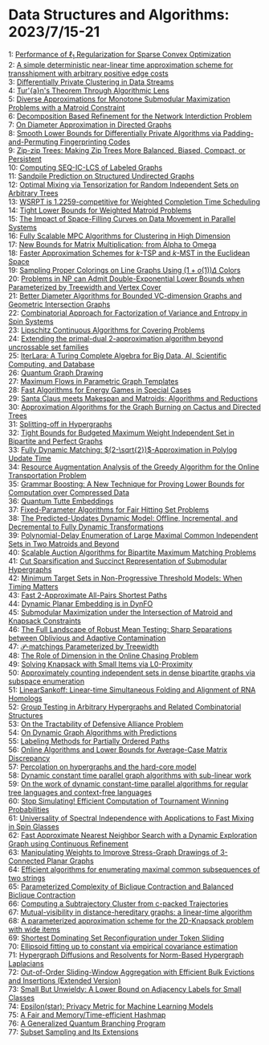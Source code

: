 # Data Structures and Algorithms: 2023/7/15-21  
1: [Performance of $\ell_1$ Regularization for Sparse Convex Optimization](https://doi.org/10.48550/arXiv.2307.07405)  
2: [A simple deterministic near-linear time approximation scheme for  transshipment with arbitrary positive edge costs](https://doi.org/10.48550/arXiv.2307.07440)  
3: [Differentially Private Clustering in Data Streams](https://doi.org/10.48550/arXiv.2307.07449)  
4: [Tur\'{a}n's Theorem Through Algorithmic Lens](https://doi.org/10.48550/arXiv.2307.07456)  
5: [Diverse Approximations for Monotone Submodular Maximization Problems  with a Matroid Constraint](https://doi.org/10.48550/arXiv.2307.07567)  
6: [Decomposition Based Refinement for the Network Interdiction Problem](https://doi.org/10.48550/arXiv.2307.07577)  
7: [On Diameter Approximation in Directed Graphs](https://doi.org/10.48550/arXiv.2307.07583)  
8: [Smooth Lower Bounds for Differentially Private Algorithms via  Padding-and-Permuting Fingerprinting Codes](https://doi.org/10.48550/arXiv.2307.07604)  
9: [Zip-zip Trees: Making Zip Trees More Balanced, Biased, Compact, or  Persistent](https://doi.org/10.48550/arXiv.2307.07660)  
10: [Computing SEQ-IC-LCS of Labeled Graphs](https://doi.org/10.48550/arXiv.2307.07676)  
11: [Sandpile Prediction on Structured Undirected Graphs](https://doi.org/10.48550/arXiv.2307.07711)  
12: [Optimal Mixing via Tensorization for Random Independent Sets on  Arbitrary Trees](https://doi.org/10.48550/arXiv.2307.07727)  
13: [WSRPT is 1.2259-competitive for Weighted Completion Time Scheduling](https://doi.org/10.48550/arXiv.2307.07739)  
14: [Tight Lower Bounds for Weighted Matroid Problems](https://doi.org/10.48550/arXiv.2307.07773)  
15: [The Impact of Space-Filling Curves on Data Movement in Parallel Systems](https://doi.org/10.48550/arXiv.2307.07828)  
16: [Fully Scalable MPC Algorithms for Clustering in High Dimension](https://doi.org/10.48550/arXiv.2307.07848)  
17: [New Bounds for Matrix Multiplication: from Alpha to Omega](https://doi.org/10.48550/arXiv.2307.07970)  
18: [Faster Approximation Schemes for $k$-TSP and $k$-MST in the Euclidean  Space](https://doi.org/10.48550/arXiv.2307.08069)  
19: [Sampling Proper Colorings on Line Graphs Using $(1+o(1))\Delta$ Colors](https://doi.org/10.48550/arXiv.2307.08080)  
20: [Problems in NP can Admit Double-Exponential Lower Bounds when  Parameterized by Treewidth and Vertex Cover](https://doi.org/10.48550/arXiv.2307.08149)  
21: [Better Diameter Algorithms for Bounded VC-dimension Graphs and Geometric  Intersection Graphs](https://doi.org/10.48550/arXiv.2307.08162)  
22: [Combinatorial Approach for Factorization of Variance and Entropy in Spin  Systems](https://doi.org/10.48550/arXiv.2307.08212)  
23: [Lipschitz Continuous Algorithms for Covering Problems](https://doi.org/10.48550/arXiv.2307.08213)  
24: [Extending the primal-dual 2-approximation algorithm beyond uncrossable  set families](https://doi.org/10.48550/arXiv.2307.08270)  
25: [IterLara: A Turing Complete Algebra for Big Data, AI, Scientific  Computing, and Database](https://doi.org/10.48550/arXiv.2307.08315)  
26: [Quantum Graph Drawing](https://doi.org/10.48550/arXiv.2307.08371)  
27: [Maximum Flows in Parametric Graph Templates](https://doi.org/10.48550/arXiv.2307.08420)  
28: [Fast Algorithms for Energy Games in Special Cases](https://doi.org/10.48550/arXiv.2307.08442)  
29: [Santa Claus meets Makespan and Matroids: Algorithms and Reductions](https://doi.org/10.48550/arXiv.2307.08453)  
30: [Approximation Algorithms for the Graph Burning on Cactus and Directed  Trees](https://doi.org/10.48550/arXiv.2307.08505)  
31: [Splitting-off in Hypergraphs](https://doi.org/10.48550/arXiv.2307.08555)  
32: [Tight Bounds for Budgeted Maximum Weight Independent Set in Bipartite  and Perfect Graphs](https://doi.org/10.48550/arXiv.2307.08592)  
33: [Fully Dynamic Matching: $(2-\sqrt{2})$-Approximation in Polylog Update  Time](https://doi.org/10.48550/arXiv.2307.08772)  
34: [Resource Augmentation Analysis of the Greedy Algorithm for the Online  Transportation Problem](https://doi.org/10.48550/arXiv.2307.08832)  
35: [Grammar Boosting: A New Technique for Proving Lower Bounds for  Computation over Compressed Data](https://doi.org/10.48550/arXiv.2307.08833)  
36: [Quantum Tutte Embeddings](https://doi.org/10.48550/arXiv.2307.08851)  
37: [Fixed-Parameter Algorithms for Fair Hitting Set Problems](https://doi.org/10.48550/arXiv.2307.08854)  
38: [The Predicted-Updates Dynamic Model: Offline, Incremental, and  Decremental to Fully Dynamic Transformations](https://doi.org/10.48550/arXiv.2307.08890)  
39: [Polynomial-Delay Enumeration of Large Maximal Common Independent Sets in  Two Matroids and Beyond](https://doi.org/10.48550/arXiv.2307.08948)  
40: [Scalable Auction Algorithms for Bipartite Maximum Matching Problems](https://doi.org/10.48550/arXiv.2307.08979)  
41: [Cut Sparsification and Succinct Representation of Submodular Hypergraphs](https://doi.org/10.48550/arXiv.2307.09110)  
42: [Minimum Target Sets in Non-Progressive Threshold Models: When Timing  Matters](https://doi.org/10.48550/arXiv.2307.09111)  
43: [Fast 2-Approximate All-Pairs Shortest Paths](https://doi.org/10.48550/arXiv.2307.09258)  
44: [Dynamic Planar Embedding is in DynFO](https://doi.org/10.48550/arXiv.2307.09473)  
45: [Submodular Maximization under the Intersection of Matroid and Knapsack  Constraints](https://doi.org/10.48550/arXiv.2307.09487)  
46: [The Full Landscape of Robust Mean Testing: Sharp Separations between  Oblivious and Adaptive Contamination](https://doi.org/10.48550/arXiv.2307.10273)  
47: [$\mathcal{P}$-matchings Parameterized by Treewidth](https://doi.org/10.48550/arXiv.2307.09333)  
48: [The Role of Dimension in the Online Chasing Problem](https://doi.org/10.48550/arXiv.2307.09350)  
49: [Solving Knapsack with Small Items via L0-Proximity](https://doi.org/10.48550/arXiv.2307.09454)  
50: [Approximately counting independent sets in dense bipartite graphs via  subspace enumeration](https://doi.org/10.48550/arXiv.2307.09533)  
51: [LinearSankoff: Linear-time Simultaneous Folding and Alignment of RNA  Homologs](https://doi.org/10.48550/arXiv.2307.09580)  
52: [Group Testing in Arbitrary Hypergraphs and Related Combinatorial  Structures](https://doi.org/10.48550/arXiv.2307.09608)  
53: [On the Tractability of Defensive Alliance Problem](https://doi.org/10.48550/arXiv.2307.09760)  
54: [On Dynamic Graph Algorithms with Predictions](https://doi.org/10.48550/arXiv.2307.09961)  
55: [Labeling Methods for Partially Ordered Paths](https://doi.org/10.48550/arXiv.2307.10332)  
56: [Online Algorithms and Lower Bounds for Average-Case Matrix Discrepancy](https://doi.org/10.48550/arXiv.2307.10055)  
57: [Percolation on hypergraphs and the hard-core model](https://doi.org/10.48550/arXiv.2307.10105)  
58: [Dynamic constant time parallel graph algorithms with sub-linear work](https://doi.org/10.48550/arXiv.2307.10107)  
59: [On the work of dynamic constant-time parallel algorithms for regular  tree languages and context-free languages](https://doi.org/10.48550/arXiv.2307.10131)  
60: [Stop Simulating! Efficient Computation of Tournament Winning  Probabilities](https://doi.org/10.48550/arXiv.2307.10411)  
61: [Universality of Spectral Independence with Applications to Fast Mixing  in Spin Glasses](https://doi.org/10.48550/arXiv.2307.10466)  
62: [Fast Approximate Nearest Neighbor Search with a Dynamic Exploration  Graph using Continuous Refinement](https://doi.org/10.48550/arXiv.2307.10479)  
63: [Manipulating Weights to Improve Stress-Graph Drawings of 3-Connected  Planar Graphs](https://doi.org/10.48550/arXiv.2307.10527)  
64: [Efficient algorithms for enumerating maximal common subsequences of two  strings](https://doi.org/10.48550/arXiv.2307.10552)  
65: [Parameterized Complexity of Biclique Contraction and Balanced Biclique  Contraction](https://doi.org/10.48550/arXiv.2307.10607)  
66: [Computing a Subtrajectory Cluster from c-packed Trajectories](https://doi.org/10.48550/arXiv.2307.10610)  
67: [Mutual-visibility in distance-hereditary graphs: a linear-time algorithm](https://doi.org/10.48550/arXiv.2307.10661)  
68: [A parameterized approximation scheme for the 2D-Knapsack problem with  wide items](https://doi.org/10.48550/arXiv.2307.10672)  
69: [Shortest Dominating Set Reconfiguration under Token Sliding](https://doi.org/10.48550/arXiv.2307.10847)  
70: [Ellipsoid fitting up to constant via empirical covariance estimation](https://doi.org/10.48550/arXiv.2307.10941)  
71: [Hypergraph Diffusions and Resolvents for Norm-Based Hypergraph  Laplacians](https://doi.org/10.48550/arXiv.2307.11042)  
72: [Out-of-Order Sliding-Window Aggregation with Efficient Bulk Evictions  and Insertions (Extended Version)](https://doi.org/10.48550/arXiv.2307.11210)  
73: [Small But Unwieldy: A Lower Bound on Adjacency Labels for Small Classes](https://doi.org/10.48550/arXiv.2307.11225)  
74: [Epsilon(star): Privacy Metric for Machine Learning Models](https://doi.org/10.48550/arXiv.2307.11280)  
75: [A Fair and Memory/Time-efficient Hashmap](https://doi.org/10.48550/arXiv.2307.11355)  
76: [A Generalized Quantum Branching Program](https://doi.org/10.48550/arXiv.2307.11395)  
77: [Subset Sampling and Its Extensions](https://doi.org/10.48550/arXiv.2307.11585)  